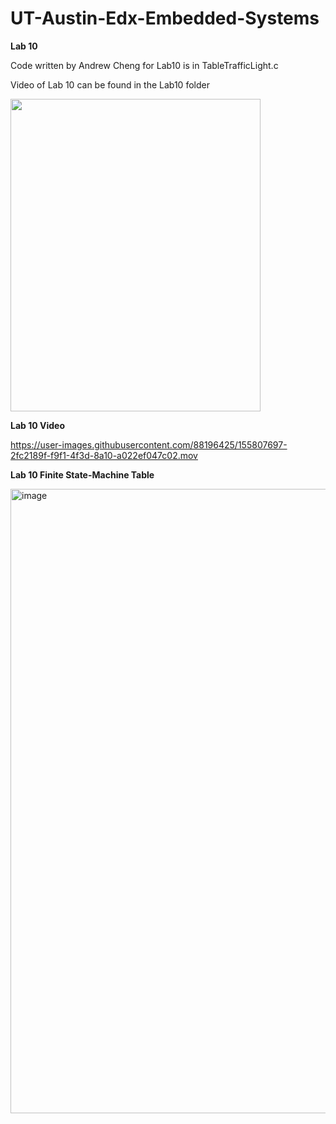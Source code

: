 # UT-Austin-Edx-Embedded-Systems

**Lab 10**

Code written by Andrew Cheng for Lab10 is in TableTrafficLight.c

Video of Lab 10 can be found in the Lab10 folder

<img src="https://user-images.githubusercontent.com/88196425/155691996-956d8a23-df50-403b-85f2-2735281af8ab.jpg" width="400" height="500">

**Lab 10 Video**

https://user-images.githubusercontent.com/88196425/155807697-2fc2189f-f9f1-4f3d-8a10-a022ef047c02.mov

**Lab 10 Finite State-Machine Table**

<img width="999" alt="image" src="https://user-images.githubusercontent.com/88196425/155694275-6b91dfe9-eacd-4dd9-a0b3-119efa983351.png">
